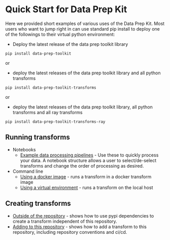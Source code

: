 # Quick Start for Data Prep Kit 
Here we provided short examples of various uses of the Data Prep Kit. Most users who want to jump right in can use standard pip install to deploy one of the followings to their virtual python environment:

- Deploy the latest release of the data prep toolkit library

`pip install data-prep-toolkit`

or 
-  deploy the latest releases of the data prep toolkit library and all python transforms

`pip install data-prep-toolkit-transforms`

or 
-  deploy the latest releases of the data prep toolkit library, all python transforms and all ray transforms

`pip install data-prep-toolkit-transforms-ray`



## Running transforms 

* Notebooks
    * [Example data processing pipelines](../../examples/notebooks/README.md) - Use these to quickly process your data. A notebook structure allows a user to select/de-select transforms and change the order of processing as desired. 
* Command line  
    * [Using a docker image](run-transform-image.md) - runs a transform in a docker transform image 
    * [Using a virtual environment](run-transform-venv.md) - runs a transform on the local host 
    
## Creating transforms

* [Outside of the repository](new-transform-outside.md) - shows how to use pypi dependencies to create a transform independent of this repository.
* [Adding to this repository](new-transform-inside.md) - shows how to add a transform to this repository, including repository conventions and ci/cd. 

